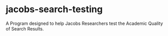 jacobs-search-testing
=====================

A Program designed to help Jacobs Researchers test the Academic Quality of Search Results.
